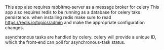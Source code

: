 This app also requires rabbitmq-server as a message broker for celery
This app also requires redis to be running as a database for celery taks persistence.
when installing redis make sure to read https://redis.io/topics/admin and make the appropriate configuration changes.

asynchronous tasks are handled by celery.  celery will provide a unique ID, which the front-end can poll for asynchronous-task status.